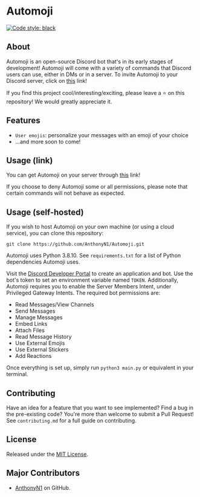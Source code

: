 # Automoji 
[![Code style: black](https://img.shields.io/badge/code%20style-black-000000.svg)](https://github.com/psf/black)

## About
Automoji is an open-source Discord bot that's in its early stages of development! Automoji will come with a variety of commands that Discord users can use, either in DMs or in a server. To invite Automoji to your Discord server, click on [this](https://discord.com/api/oauth2/authorize?client_id=764554242362441738&permissions=137439341632&scope=bot) link!

If you find this project cool/interesting/exciting, please leave a :star: on this repository! We would greatly appreciate it.

## Features
* ```User emojis```: personalize your messages with an emoji of your choice
* ...and more soon to come!

## Usage (link)
You can get Automoji on your server through [this](https://discord.com/api/oauth2/authorize?client_id=764554242362441738&permissions=137439341632&scope=bot) link!

If you choose to deny Automoji some or all permissions, please note that certain commands will not behave as expected.

## Usage (self-hosted)
If you wish to host Automoji on your own machine (or using a cloud service), you can clone this repository:
```
git clone https://github.com/AnthonyN1/Automoji.git
```
Automoji uses Python 3.8.10. See ```requirements.txt``` for a list of Python dependencies Automoji uses.

Visit the [Discord Developer Portal](https://discord.com/developers/applications) to create an application and bot. Use the bot's token to set an environment variable named ```TOKEN```. Additionally, Automoji requires you to enable the Server Members Intent, under Privileged Gateway Intents. The required bot permissions are:

* Read Messages/View Channels
* Send Messages
* Manage Messages
* Embed Links
* Attach Files
* Read Message History
* Use External Emojis
* Use External Stickers
* Add Reactions

Once everything is set up, simply run ```python3 main.py``` or equivalent in your terminal.

## Contributing
Have an idea for a feature that you want to see implemented? Find a bug in the pre-existing code? You're more than welcome to submit a Pull Request! See ```contributing.md``` for a full guide on contributing.

## License
Released under the [MIT License](https://opensource.org/licenses/MIT).

## Major Contributors
* [AnthonyN1](https://github.com/AnthonyN1) on GitHub.
